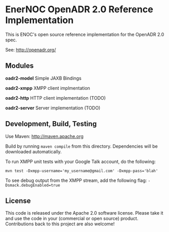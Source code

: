# EnerNOC OpenADR 2.0 Reference Implementation #

This is ENOC's open source reference implementation for the OpenADR 2.0 spec.  

See: http://openadr.org/

## Modules ##

**oadr2-model** Simple JAXB Bindings

**oadr2-xmpp** XMPP client implmentation

**oadr2-http** HTTP client implementation (TODO)

**oadr2-server** Server implementation (TODO)


## Development, Build, Testing ##

Use Maven: http://maven.apache.org

Build by running `maven compile` from this directory.  Dependencies will be downloaded automatically.  

To run XMPP unit tests with your Google Talk account, do the following:

    mvn test -Dxmpp-username='my_username@gmail.com' -Dxmpp-pass='blah'

To see debug output from the XMPP stream, add the following flag:
`-Dsmack.debugEnabled=true`


## License ##

This code is released under the Apache 2.0 software license.  Please take it 
and use the code in your (commercial or open source) product.  Contributions 
back to this project are also welcome!
